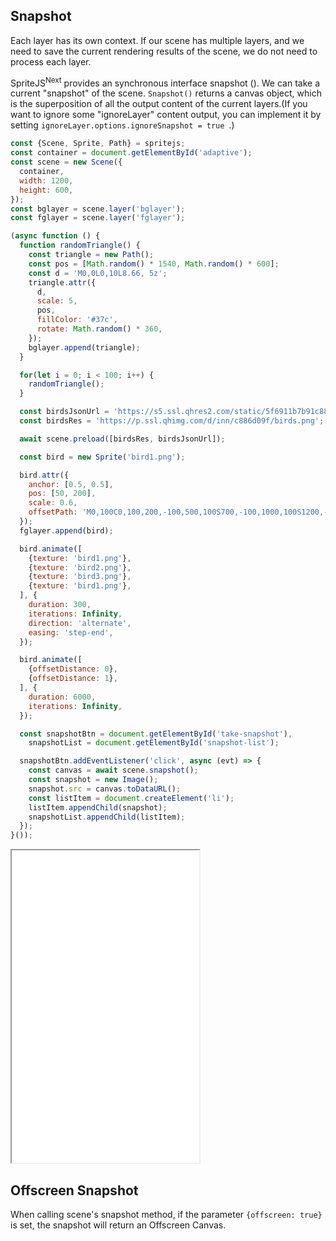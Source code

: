 ## Snapshot

Each layer has its own context. If our scene has multiple layers, and we need to save the current rendering results of the scene, we do not need to process each layer. 

SpriteJS<sup>Next</sup> provides an synchronous interface snapshot (). We can take a current "snapshot" of the scene. `Snapshot()` returns a canvas object, which is the superposition of all the output content of the current layers.(If you want to ignore some "ignoreLayer" content output, you can implement it by setting `ignoreLayer.options.ignoreSnapshot = true `.)

```js
const {Scene, Sprite, Path} = spritejs;
const container = document.getElementById('adaptive');
const scene = new Scene({
  container,
  width: 1200,
  height: 600,
});
const bglayer = scene.layer('bglayer');
const fglayer = scene.layer('fglayer');

(async function () {
  function randomTriangle() {
    const triangle = new Path();
    const pos = [Math.random() * 1540, Math.random() * 600];
    const d = 'M0,0L0,10L8.66, 5z';
    triangle.attr({
      d,
      scale: 5,
      pos,
      fillColor: '#37c',
      rotate: Math.random() * 360,
    });
    bglayer.append(triangle);
  }

  for(let i = 0; i < 100; i++) {
    randomTriangle();
  }

  const birdsJsonUrl = 'https://s5.ssl.qhres2.com/static/5f6911b7b91c88da.json';
  const birdsRes = 'https://p.ssl.qhimg.com/d/inn/c886d09f/birds.png';

  await scene.preload([birdsRes, birdsJsonUrl]);

  const bird = new Sprite('bird1.png');

  bird.attr({
    anchor: [0.5, 0.5],
    pos: [50, 200],
    scale: 0.6,
    offsetPath: 'M0,100C0,100,200,-100,500,100S700,-100,1000,100S1200,-100,1700,100S2200,-100,2700,100',
  });
  fglayer.append(bird);

  bird.animate([
    {texture: 'bird1.png'},
    {texture: 'bird2.png'},
    {texture: 'bird3.png'},
    {texture: 'bird1.png'},
  ], {
    duration: 300,
    iterations: Infinity,
    direction: 'alternate',
    easing: 'step-end',
  });

  bird.animate([
    {offsetDistance: 0},
    {offsetDistance: 1},
  ], {
    duration: 6000,
    iterations: Infinity,
  });

  const snapshotBtn = document.getElementById('take-snapshot'),
    snapshotList = document.getElementById('snapshot-list');

  snapshotBtn.addEventListener('click', async (evt) => {
    const canvas = await scene.snapshot();
    const snapshot = new Image();
    snapshot.src = canvas.toDataURL();
    const listItem = document.createElement('li');
    listItem.appendChild(snapshot);
    snapshotList.appendChild(listItem);
  });
}());
```

<iframe src="/demo/#/doc/snapshot" height="500"></iframe>

## Offscreen Snapshot

When calling scene's snapshot method, if the parameter `{offscreen: true}` is set, the snapshot will return an Offscreen Canvas.